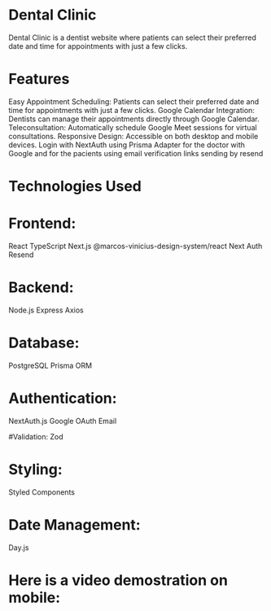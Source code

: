 # Dental Clinic
Dental Clinic is a dentist website where patients can select their preferred date and time for appointments with just a few clicks.

# Features
Easy Appointment Scheduling: Patients can select their preferred date and time for appointments with just a few clicks.
Google Calendar Integration: Dentists can manage their appointments directly through Google Calendar.
Teleconsultation: Automatically schedule Google Meet sessions for virtual consultations.
Responsive Design: Accessible on both desktop and mobile devices.
Login with NextAuth using Prisma Adapter for the doctor with Google and for the pacients using email verification links sending by resend

# Technologies Used

# Frontend:
React
TypeScript
Next.js
@marcos-vinicius-design-system/react
Next Auth
Resend

# Backend:
Node.js
Express
Axios

# Database:
PostgreSQL
Prisma ORM

# Authentication:
NextAuth.js
Google OAuth
Email

#Validation:
Zod

# Styling:
Styled Components

# Date Management:
Day.js

# Here is a video demostration on mobile:


